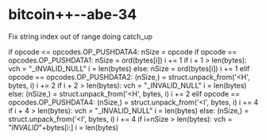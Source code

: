 # bitcoin++--abe-34
Fix string index out of range doing catch_up


 if opcode <= opcodes.OP_PUSHDATA4:
      nSize = opcode
      if opcode == opcodes.OP_PUSHDATA1:
        nSize = ord(bytes[i])
        i += 1
        if i + 1 > len(bytes):
          vch = "_INVALID_NULL"
          i = len(bytes)
        else:
          nSize = ord(bytes[i])
          i += 1
      elif opcode == opcodes.OP_PUSHDATA2:
        (nSize,) = struct.unpack_from('<H', bytes, i)
        i += 2
        if i + 2 > len(bytes):
          vch = "_INVALID_NULL"
          i = len(bytes)
        else:
          (nSize,) = struct.unpack_from('<H', bytes, i)
          i += 2
      elif opcode == opcodes.OP_PUSHDATA4:
        (nSize,) = struct.unpack_from('<I', bytes, i)
        i += 4
        if i + 4 > len(bytes):
          vch = "_INVALID_NULL"
          i = len(bytes)
        else:
          (nSize,) = struct.unpack_from('<I', bytes, i)
          i += 4
      if i+nSize > len(bytes):
        vch = "_INVALID_"+bytes[i:]
        i = len(bytes)
